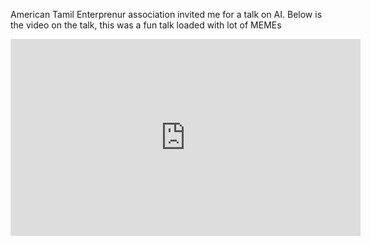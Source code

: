 American Tamil Enterprenur association invited me for a talk on AI. Below is the video on the talk, this was a fun talk loaded with lot of MEMEs

<iframe width="560" height="315" src="https://drive.google.com/file/d/1e1tp0lvBzx_akEKlKuBWIUdtklRwJYoJ/view" frameborder="0" allow="autoplay; encrypted-media"></iframe>
